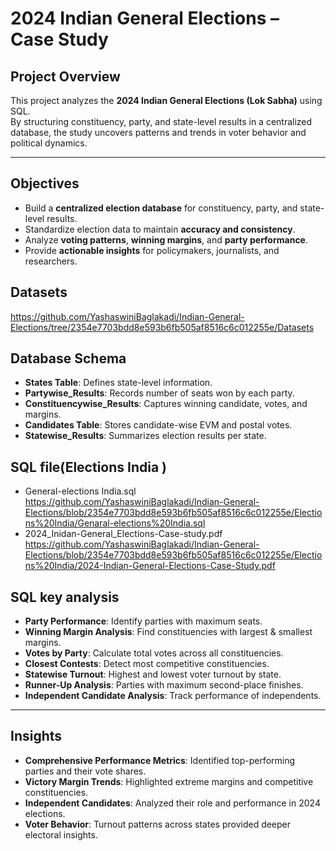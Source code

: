 # 2024 Indian General Elections – Case Study

## Project Overview
This project analyzes the **2024 Indian General Elections (Lok Sabha)** using SQL.  
By structuring constituency, party, and state-level results in a centralized database, the study uncovers patterns and trends in voter behavior and political dynamics.

---

## Objectives
- Build a **centralized election database** for constituency, party, and state-level results.  
- Standardize election data to maintain **accuracy and consistency**.  
- Analyze **voting patterns**, **winning margins**, and **party performance**.  
- Provide **actionable insights** for policymakers, journalists, and researchers.  

## Datasets
https://github.com/YashaswiniBaglakadi/Indian-General-Elections/tree/2354e7703bdd8e593b6fb505af8516c6c012255e/Datasets

## Database Schema
- **States Table**: Defines state-level information.  
- **Partywise_Results**: Records number of seats won by each party.  
- **Constituencywise_Results**: Captures winning candidate, votes, and margins.  
- **Candidates Table**: Stores candidate-wise EVM and postal votes.  
- **Statewise_Results**: Summarizes election results per state.  

## SQL file(Elections India )
- General-elections India.sql
https://github.com/YashaswiniBaglakadi/Indian-General-Elections/blob/2354e7703bdd8e593b6fb505af8516c6c012255e/Elections%20India/Genaral-elections%20India.sql
- 2024_Inidan-General_Elections-Case-study.pdf
https://github.com/YashaswiniBaglakadi/Indian-General-Elections/blob/2354e7703bdd8e593b6fb505af8516c6c012255e/Elections%20India/2024-Indian-General-Elections-Case-Study.pdf 

## SQL key analysis
- **Party Performance**: Identify parties with maximum seats.  
- **Winning Margin Analysis**: Find constituencies with largest & smallest margins.  
- **Votes by Party**: Calculate total votes across all constituencies.  
- **Closest Contests**: Detect most competitive constituencies.  
- **Statewise Turnout**: Highest and lowest voter turnout by state.  
- **Runner-Up Analysis**: Parties with maximum second-place finishes.  
- **Independent Candidate Analysis**: Track performance of independents.  

---
##  Insights 
- **Comprehensive Performance Metrics**: Identified top-performing parties and their vote shares.  
- **Victory Margin Trends**: Highlighted extreme margins and competitive constituencies.  
- **Independent Candidates**: Analyzed their role and performance in 2024 elections.  
- **Voter Behavior**: Turnout patterns across states provided deeper electoral insights.  

